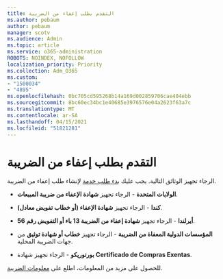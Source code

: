 ```yaml
---
title: التقدم بطلب إعفاء من الضريبة
ms.author: pebaum
author: pebaum
manager: scotv
ms.audience: Admin
ms.topic: article
ms.service: o365-administration
ROBOTS: NOINDEX, NOFOLLOW
localization_priority: Priority
ms.collection: Adm_O365
ms.custom:
- "1500034"
- "4895"
ms.openlocfilehash: 0bc705cd595268b14a169d002859706cae404ebb
ms.sourcegitcommit: 8bc60ec34bc1e40685e3976576e04a2623f63a7c
ms.translationtype: MT
ms.contentlocale: ar-SA
ms.lasthandoff: 04/15/2021
ms.locfileid: "51821281"
---
```

# <a name="apply-for-tax-exempt-status"></a>التقدم بطلب إعفاء من الضريبة

الرجاء تجهيز الوثائق التالية. يجب عليك [بدء طلب خدمة](https://docs.microsoft.com/microsoft-365/admin/contact-support-for-business-products) لإنشاء طلب إعفاء من الضريبة.

- **الولايات المتحدة** - الرجاء تجهيز **شهادة الإعفاء من ضريبة المبيعات**.

- **كندا** - الرجاء تجهيز **شهادة الإعفاء (أو خطاب تفويض معادل)**.

- **أيرلندا** - الرجاء تجهيز **شهادة إعفاء من الضريبة 13 باء أو التفويض رقم 56**.

- **المؤسسات الدولية المعفاة من الضريبة** - الرجاء تجهيز **خطاب أو شهادة توثيق** من جهات الضريبة المحلية.

- **بورتوريكو** - الرجاء تجهيز شهادة **Certificado de Compras Exentas**.

للحصول على مزيد من المعلومات، اطلع على [معلومات الضريبة](https://docs.microsoft.com/microsoft-365/commerce/billing-and-payments/tax-information).
